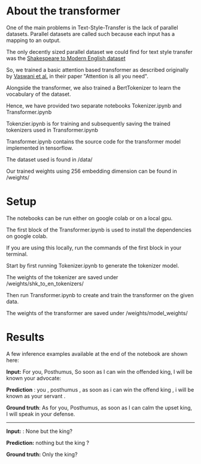 # About the transformer
One of the main problems in Text-Style-Transfer is the lack of parallel datasets.
Parallel datasets are called such because each input has a mapping to an output.

The only decently sized parallel dataset we could find for text style transfer was the [Shakespeare to Modern English dataset](https://www.kaggle.com/datasets/garnavaurha/shakespearify/)

So, we trained a basic attention based transformer as described originally by [Vaswani et al.](https://arxiv.org/abs/1706.03762) in their paper "Attention is all you need".

Alongside the transformer, we also trained a BertTokenizer to learn the vocabulary of the dataset.

Hence, we have provided two separate notebooks Tokenizer.ipynb and Transformer.ipynb

Tokenzier.ipynb is for training and subsequently saving the trained tokenizers used in Transformer.ipynb

Transformer.ipynb contains the source code for the transformer model implemented in tensorflow.

The dataset used is found in /data/

Our trained weights using 256 embedding dimension can be found in /weights/

# Setup
The notebooks can be run either on google colab or on a local gpu.

The first block of the Transformer.ipynb is used to install the dependencies on google colab.

If you are using this locally, run the commands of the first block in your terminal.

Start by first running Tokenizer.ipynb to generate the tokenizer model.

The weights of the tokenizer are saved under /weights/shk_to_en_tokenizers/

Then run Transformer.ipynb to create and train the transformer on the given data.

The weights of the transformer are saved under /weights/model_weights/

# Results
A few inference examples available at the end of the notebook are shown here:

**Input:** For you, Posthumus,  So soon as I can win the offended king,  I will be known your advocate: 

**Prediction** : you , posthumus , as soon as i can win the offend king , i will be known as your servant .

**Ground truth**: As for you, Posthumus, as soon as I can calm the upset king, I will speak in your defense.

***
**Input:** : None but the king?

**Prediction:** nothing but the king ?

**Ground truth:** Only the king?